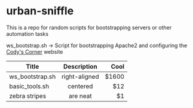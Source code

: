 # urban-sniffle
This is a repo for random scripts for bootstrapping servers or other automation tasks

ws_bootstrap.sh -> Script for bootstrapping Apache2 and configuring the [Cody's Corner](https://github.com/james-cole2015/wrecked-machine "Cody's Corner") website


| Title        | Description           | Cool  |
| ------------- |:-------------:| -----:|
| ws_bootstrap.sh      | right-aligned | $1600 |
| basic_tools.sh      | centered      |   $12 |
| zebra stripes | are neat      |    $1 |
